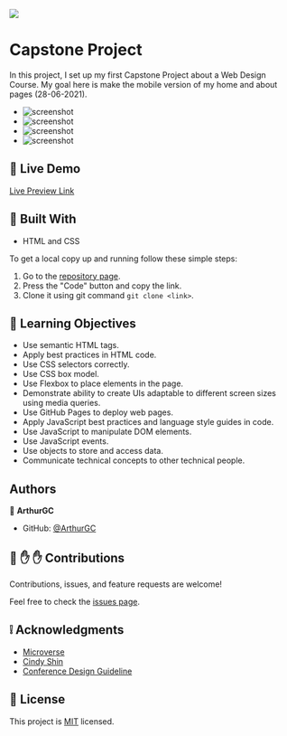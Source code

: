 ![](https://img.shields.io/badge/Microverse-blueviolet)

# Capstone Project

In this project, I set up my first Capstone Project about a Web Design Course.  My goal here is make the mobile version of my home and about pages (28-06-2021).

- ![screenshot](/public/preview-home-1.png)
- ![screenshot](/public/preview-home-2.png)
- ![screenshot](/public/preview-about-1.png)
- ![screenshot](/public/preview-about-2.png)
## :red_circle: Live Demo

[Live Preview Link](https://arthurgc.github.io/capstone-project-module-1/)

## :hammer: Built With

- HTML and CSS

To get a local copy up and running follow these simple steps:

1. Go to the [repository page](https://github.com/ArthurGC/capstone-project-module-1/tree/add-mobile-vrs-tools).
2. Press the "Code" button and copy the link.
3. Clone it using git command `git clone <link>`.

## :blue_book: Learning Objectives

- Use semantic HTML tags.
- Apply best practices in HTML code.
- Use CSS selectors correctly.
- Use CSS box model.
- Use Flexbox to place elements in the page.
- Demonstrate ability to create UIs adaptable to different screen sizes using media queries.
- Use GitHub Pages to deploy web pages.
- Apply JavaScript best practices and language style guides in code.
- Use JavaScript to manipulate DOM elements.
- Use JavaScript events.
- Use objects to store and access data.
- Communicate technical concepts to other technical people.

## Authors

👤 **ArthurGC**

- GitHub: [@ArthurGC](https://github.com/ArthurGC)


## 🤝 :raised_hand: :raised_hand: Contributions

Contributions, issues, and feature requests are welcome!

Feel free to check the [issues page](https://github.com/ArthurGC/capstone-project-module-1/issues).

## :grey_exclamation: Acknowledgments

- [Microverse](https://www.microverse.org/)
- [Cindy Shin](https://www.behance.net/adagio07)
- [Conference Design Guideline](https://www.behance.net/gallery/29845175/CC-Global-Summit-2015)

## 📝 License

This project is [MIT](LICENSE) licensed.
